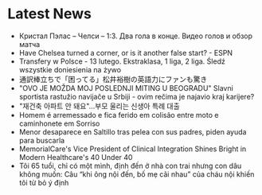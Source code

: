 # Latest News
-  Кристал Пэлас – Челси – 1:3. Два гола в конце. Видео голов и обзор матча
-  Have Chelsea turned a corner, or is it another false start? - ESPN
-  Transfery w Polsce - 13 lutego. Ekstraklasa, 1 liga, 2 liga. Śledź wszystkie doniesienia na żywo
-  通訳棒立ちで「困ってる」松井裕樹の英語力にファンも驚き
-  "OVO JE MOŽDA MOJ POSLEDNJI MITING U BEOGRADU" Slavni sportista rastužio navijače u Srbiji - ovim rečima je najavio kraj karijere?
-  "재건축 아파트 안 돼요"…부모 울리는 신생아 특례 대출
-  Homem é arremessado e fica ferido em colisão entre moto e caminhonete em Sorriso
-  Menor desaparece en Saltillo tras pelea con sus padres, piden ayuda para buscarla
-  MemorialCare's Vice President of Clinical Integration Shines Bright in Modern Healthcare's 40 Under 40
-  Tôi 65 tuổi, chỉ có một mình, định đến ở nhà con trai nhưng con dâu không muốn: Câu “khi ông nội đến, bố mẹ cãi nhau” của cháu nội khiến tôi từ bỏ ý định
